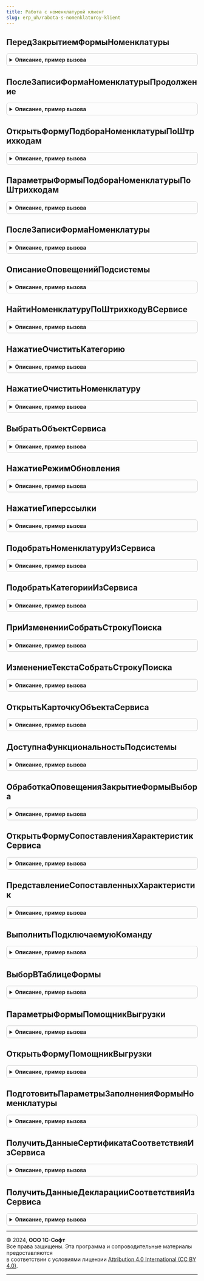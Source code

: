 ```yaml
---
title: Работа с номенклатурой клиент
slug: erp_uh/rabota-s-nomenklaturoy-klient
---
```



## ПередЗакрытиемФормыНоменклатуры
<details style="margin: 1em 0; padding: 0.5em; border: 1px solid #ccc; border-radius: 6px;">

<summary style="font-weight: bold; cursor: pointer;">Описание, пример вызова</summary>

```bsl

// Процедура, вызываемая перед закрытием формы номенклатуры, для установки значений технических реквизитов.
//
// Параметры:
//  Форма				 - ФормаКлиентскогоПриложения - форма номенклатуры.
//  Отказ				 - Булево - признак отказа.
//  ЗавершениеРаботы	 - Булево - признак завершения работы.
//  ТекстПредупреждения	 - Строка - текст предупреждения.
//  СтандартнаяОбработка - Булево - признак стандартной обработки закрытия.
//
Процедура ПередЗакрытиемФормыНоменклатуры(Форма, Экспорт
```

Пример вызова
```bsl
РаботаСНоменклатуройКлиент.ПередЗакрытиемФормыНоменклатуры(Форма, );
```
</details>

## ПослеЗаписиФормаНоменклатурыПродолжение
<details style="margin: 1em 0; padding: 0.5em; border: 1px solid #ccc; border-radius: 6px;">

<summary style="font-weight: bold; cursor: pointer;">Описание, пример вызова</summary>

```bsl

// Процедура вызывается после записи номенклатуры. Запускает длительную операцию для загрузки характеристик номенклатуры.
//
// Параметры:
//  Форма	 - ФормаКлиентскогоПриложения - форма номенклатуры.
//
Процедура ПослеЗаписиФормаНоменклатурыПродолжение(Форма) Экспорт
```

Пример вызова
```bsl
РаботаСНоменклатуройКлиент.ПослеЗаписиФормаНоменклатурыПродолжение(Форма) 
```
</details>

## ОткрытьФормуПодбораНоменклатурыПоШтрихкодам
<details style="margin: 1em 0; padding: 0.5em; border: 1px solid #ccc; border-radius: 6px;">

<summary style="font-weight: bold; cursor: pointer;">Описание, пример вызова</summary>

```bsl

// Открытие формы подбора по штрихкодам.
//
// Параметры:
//  ПараметрыФормы		 - Структура -          параметры формы. см. ПараметрыФормыПодбораНоменклатурыПоШтрихкодам.
//  Владелец			 - ФормаКлиентскогоПриложения -   владелец формы.
//  ОповещениеОЗакрытии	 - ОписаниеОповещения - описание оповещения о закрытии.
//
Процедура ОткрытьФормуПодбораНоменклатурыПоШтрихкодам(ПараметрыФормы, Экспорт
```

Пример вызова
```bsl
РаботаСНоменклатуройКлиент.ОткрытьФормуПодбораНоменклатурыПоШтрихкодам(ПараметрыФормы, );
```
</details>

## ПараметрыФормыПодбораНоменклатурыПоШтрихкодам
<details style="margin: 1em 0; padding: 0.5em; border: 1px solid #ccc; border-radius: 6px;">

<summary style="font-weight: bold; cursor: pointer;">Описание, пример вызова</summary>

```bsl

// Функция - Параметры формы подбора номенклатуры по штрихкодам
//
// Возвращаемое значение:
//  Структура -
//   Ключи:
//    * НеизвестныеШтрихкоды                - Массив - массив структур с ключами: Штрихкод (Строка), Количество (Число).
//    * ДействияСНеизвестнымиШтрихкодами    - Строка - описание действие, которое необходимо выполнить с неизвестными штрихкодами.
//                                                     Возможные значения: "ЗарегистрироватьПеренестиВДокумент", "ТолькоЗарегистрировать".
//
Функция ПараметрыФормыПодбораНоменклатурыПоШтрихкодам() Экспорт
```

Пример вызова
```bsl
Результат = РаботаСНоменклатуройКлиент.ПараметрыФормыПодбораНоменклатурыПоШтрихкодам() 
```
</details>

## ПослеЗаписиФормаНоменклатуры
<details style="margin: 1em 0; padding: 0.5em; border: 1px solid #ccc; border-radius: 6px;">

<summary style="font-weight: bold; cursor: pointer;">Описание, пример вызова</summary>

```bsl

// После записи формы номенклатуры.
//
// Параметры:
//  Форма	 - ФормаКлиентскогоПриложения - форма номенклатуры.
//
Процедура ПослеЗаписиФормаНоменклатуры(Форма) Экспорт
```

Пример вызова
```bsl
РаботаСНоменклатуройКлиент.ПослеЗаписиФормаНоменклатуры(Форма) 
```
</details>

## ОписаниеОповещенийПодсистемы
<details style="margin: 1em 0; padding: 0.5em; border: 1px solid #ccc; border-radius: 6px;">

<summary style="font-weight: bold; cursor: pointer;">Описание, пример вызова</summary>

```bsl

// Описание оповещений подсистемы при различных действиях.
//
// Возвращаемое значение:
//  Структура - структура с именами оповещений.
//
Функция ОписаниеОповещенийПодсистемы() Экспорт
```

Пример вызова
```bsl
Результат = РаботаСНоменклатуройКлиент.ОписаниеОповещенийПодсистемы() 
```
</details>

## НайтиНоменклатуруПоШтрихкодуВСервисе
<details style="margin: 1em 0; padding: 0.5em; border: 1px solid #ccc; border-radius: 6px;">

<summary style="font-weight: bold; cursor: pointer;">Описание, пример вызова</summary>

```bsl

// Поиск номенклатуры в сервисе 1С:Номенклатура по штрихкоду.
//  В случае успеха открывается карточка номенклатуры, из которой можно загрузить номенклатуру
//  в информационную базу.
//
// Параметры:
//  ШтрихКод			 - Строка	 - строка штрихкода.
//  Форма				 - ФормаКлиентскогоПриложения - форма владелец.
//  ОповещениеОЗакрытии	 - ОписаниеОповещения - оповещение о закрытии окна.
//                         При закрытии формы карточки номенклатуры возвращается структура с ключом:
//                         СозданнаяНоменклатура - массив ссылок на созданную номенклатуру.
//
Процедура НайтиНоменклатуруПоШтрихкодуВСервисе(ШтрихКод, Экспорт
```

Пример вызова
```bsl
РаботаСНоменклатуройКлиент.НайтиНоменклатуруПоШтрихкодуВСервисе(ШтрихКод, );
```
</details>

## НажатиеОчиститьКатегорию
<details style="margin: 1em 0; padding: 0.5em; border: 1px solid #ccc; border-radius: 6px;">

<summary style="font-weight: bold; cursor: pointer;">Описание, пример вызова</summary>

```bsl

// Очистка данных объекта сервиса 1С:Номенклатура на форме.
//
// Параметры:
//  Форма - ФормаКлиентскогоПриложения - форма владелец.
//
Процедура НажатиеОчиститьКатегорию(Форма) Экспорт
```

Пример вызова
```bsl
РаботаСНоменклатуройКлиент.НажатиеОчиститьКатегорию(Форма) 
```
</details>

## НажатиеОчиститьНоменклатуру
<details style="margin: 1em 0; padding: 0.5em; border: 1px solid #ccc; border-radius: 6px;">

<summary style="font-weight: bold; cursor: pointer;">Описание, пример вызова</summary>

```bsl

// Очистка данных объекта сервиса 1С:Номенклатура на форме.
//
// Параметры:
//  Форма - ФормаКлиентскогоПриложения - форма владелец.
//
Процедура НажатиеОчиститьНоменклатуру(Форма) Экспорт
```

Пример вызова
```bsl
РаботаСНоменклатуройКлиент.НажатиеОчиститьНоменклатуру(Форма) 
```
</details>

## ВыбратьОбъектСервиса
<details style="margin: 1em 0; padding: 0.5em; border: 1px solid #ccc; border-radius: 6px;">

<summary style="font-weight: bold; cursor: pointer;">Описание, пример вызова</summary>

```bsl

// Открытие окна выбора объекта сервиса.
//
// Параметры:
//  Форма				 - ФормаКлиентскогоПриложения - форма владелец.
//  Элемент				 - ПолеФормы		 - элемент с представлением объекта сервиса.
//  СтандартнаяОбработка - Булево			 - флаг стандартной обработки.
//  ЗаполнятьПриВыборе	 - Булево			 - Истина, если при выборе объекта сервиса будет заполняться объект базы.
//  ОповещениеОЗакрытии	 - ОписаниеОповещения - оповещение о закрытии окна.
//
Процедура ВыбратьОбъектСервиса(Форма, Экспорт
```

Пример вызова
```bsl
РаботаСНоменклатуройКлиент.ВыбратьОбъектСервиса(Форма, );
```
</details>

## НажатиеРежимОбновления
<details style="margin: 1em 0; padding: 0.5em; border: 1px solid #ccc; border-radius: 6px;">

<summary style="font-weight: bold; cursor: pointer;">Описание, пример вызова</summary>

```bsl

// Обработка нажатия кнопки выбора режима обновления объекта базы.
//
// Параметры:
//  Форма							 - ФормаКлиентскогоПриложения - форма владелец.
//  ДанныеИнтерактивногоЗаполнения	 - Строка			 - см. РаботаСНоменклатурой.ПодготовитьДанныеДляИнтерактивногоЗаполнения.
//  ОповещениеОЗакрытии				 - ОписаниеОповещения	 - оповещение о закрытии окна.
//
Процедура НажатиеРежимОбновления(Форма, ДанныеИнтерактивногоЗаполнения, ОповещениеОЗакрытии) Экспорт
```

Пример вызова
```bsl
РаботаСНоменклатуройКлиент.НажатиеРежимОбновления(Форма, ДанныеИнтерактивногоЗаполнения, ОповещениеОЗакрытии) 
```
</details>

## НажатиеГиперссылки
<details style="margin: 1em 0; padding: 0.5em; border: 1px solid #ccc; border-radius: 6px;">

<summary style="font-weight: bold; cursor: pointer;">Описание, пример вызова</summary>

```bsl

// Обработка нажатия встраиваемых гиперссылок.
//
// Параметры:
//  Форма				 - ФормаКлиентскогоПриложения - форма объекта.
//  Элемент				 - Элемент			 - элемент формы.
//  СтандартнаяОбработка - Булево			 - флаг стандартной обработки.
//  ОповещениеОЗакрытии	 - ОписаниеОповещения - оповещение о закрытии окна.
//
Процедура НажатиеГиперссылки(Форма, Элемент, СтандартнаяОбработка, ОповещениеОЗакрытии) Экспорт
```

Пример вызова
```bsl
РаботаСНоменклатуройКлиент.НажатиеГиперссылки(Форма, Элемент, СтандартнаяОбработка, ОповещениеОЗакрытии) 
```
</details>

## ПодобратьНоменклатуруИзСервиса
<details style="margin: 1em 0; padding: 0.5em; border: 1px solid #ccc; border-radius: 6px;">

<summary style="font-weight: bold; cursor: pointer;">Описание, пример вызова</summary>

```bsl

// Открытие формы подбора номенклатуры из сервиса.
//
// Параметры:
//  Форма				 - ФормаКлиентскогоПриложения - владелец формы.
//  Параметры			 - Структура - параметры формы.
//  ОповещениеОЗакрытии	 - ОписаниеОповещения - оповещение о закрытии формы.
//
Процедура ПодобратьНоменклатуруИзСервиса(Форма = Неопределено, Экспорт
```

Пример вызова
```bsl
РаботаСНоменклатуройКлиент.ПодобратьНоменклатуруИзСервиса(Форма, );
```
</details>

## ПодобратьКатегорииИзСервиса
<details style="margin: 1em 0; padding: 0.5em; border: 1px solid #ccc; border-radius: 6px;">

<summary style="font-weight: bold; cursor: pointer;">Описание, пример вызова</summary>

```bsl

// Открытие формы подбора категорий из сервиса.
//
// Параметры:
//  Владелец - ФормаКлиентскогоПриложения - владелец формы.
//
Процедура ПодобратьКатегорииИзСервиса(Владелец = Неопределено) Экспорт
```

Пример вызова
```bsl
РаботаСНоменклатуройКлиент.ПодобратьКатегорииИзСервиса(Владелец);
```
</details>

## ПриИзмененииСобратьСтрокуПоиска
<details style="margin: 1em 0; padding: 0.5em; border: 1px solid #ccc; border-radius: 6px;">

<summary style="font-weight: bold; cursor: pointer;">Описание, пример вызова</summary>

```bsl

// Обработка события ПриИзменении элемента формы, для формирования строки поиска номенклатуры в сервисе.
// Поиск осуществляется для формирования контекстной подсказки в момент заполнения объекта.
//
// Параметры:
//  Форма	 - ФормаКлиентскогоПриложения - форма события.
//  Элемент	 - ПолеФормы - изменяемый элемент формы.
//
Процедура ПриИзмененииСобратьСтрокуПоиска(Форма, Элемент) Экспорт
```

Пример вызова
```bsl
РаботаСНоменклатуройКлиент.ПриИзмененииСобратьСтрокуПоиска(Форма, Элемент) 
```
</details>

## ИзменениеТекстаСобратьСтрокуПоиска
<details style="margin: 1em 0; padding: 0.5em; border: 1px solid #ccc; border-radius: 6px;">

<summary style="font-weight: bold; cursor: pointer;">Описание, пример вызова</summary>

```bsl

// Обработка события ИзменениеТекстаРедактирования элемента формы, для формирования строки поиска номенклатуры в сервисе.
// Поиск осуществляется для формирования контекстной подсказки в момент заполнения объекта.
//
// Параметры:
//  Форма	 - ФормаКлиентскогоПриложения - форма события.
//  Текст	 - Строка - редактируемый текст.
//  Элемент	 - ПолеФормы - изменяемый элемент формы.
//  СтандартнаяОбработка - Булево - флаг стандартной обработки.
//
Процедура ИзменениеТекстаСобратьСтрокуПоиска(Форма, Текст, Элемент, СтандартнаяОбработка) Экспорт
```

Пример вызова
```bsl
РаботаСНоменклатуройКлиент.ИзменениеТекстаСобратьСтрокуПоиска(Форма, Текст, Элемент, СтандартнаяОбработка) 
```
</details>

## ОткрытьКарточкуОбъектаСервиса
<details style="margin: 1em 0; padding: 0.5em; border: 1px solid #ccc; border-radius: 6px;">

<summary style="font-weight: bold; cursor: pointer;">Описание, пример вызова</summary>

```bsl

// Открытие формы представления объекта сервиса.
//
// Параметры:
//  Форма - ФормаКлиентскогоПриложения - форма владелец.
//  Элемент - ПолеФормы - элемент с представлением объекта сервиса.
//  СтандартнаяОбработка - Булево - флаг стандартной обработки.
//
Процедура ОткрытьКарточкуОбъектаСервиса(Форма, Элемент, СтандартнаяОбработка) Экспорт
```

Пример вызова
```bsl
РаботаСНоменклатуройКлиент.ОткрытьКарточкуОбъектаСервиса(Форма, Элемент, СтандартнаяОбработка) 
```
</details>

## ДоступнаФункциональностьПодсистемы
<details style="margin: 1em 0; padding: 0.5em; border: 1px solid #ccc; border-radius: 6px;">

<summary style="font-weight: bold; cursor: pointer;">Описание, пример вызова</summary>

```bsl

// Функция определяет доступность подсистемы.
//
// Возвращаемое значение:
//  Булево - признак доступности подсистемы.
//
Функция ДоступнаФункциональностьПодсистемы() Экспорт
```

Пример вызова
```bsl
Результат = РаботаСНоменклатуройКлиент.ДоступнаФункциональностьПодсистемы() 
```
</details>

## ОбработкаОповещенияЗакрытиеФормыВыбора
<details style="margin: 1em 0; padding: 0.5em; border: 1px solid #ccc; border-radius: 6px;">

<summary style="font-weight: bold; cursor: pointer;">Описание, пример вызова</summary>

```bsl

// Процедура вызывается после выбора 1С:Номенклатуры из прикладных форм, собирает данные с формы объекта информационной базы
//  и передает в форму заполнения.
//
// Параметры:
//  ДанныеВыбора					 - Структура - идентификатор и наименование объекта сервиса.
//  ДополнительныеПараметры			 - Структура - ссылка на заполняемую номенклатуру и его форму.
//  ДанныеИнтерактивногоЗаполнения	 - Строка	 - см. РаботаСНоменклатурой.ПодготовитьДанныеДляИнтерактивногоЗаполнения.
//  ОповещениеОЗакрытии				 - ОписаниеОповещения - описание оповещения о закрытии формы заполнения.
//
Процедура ОбработкаОповещенияЗакрытиеФормыВыбора(ДанныеВыбора, Экспорт
```

Пример вызова
```bsl
РаботаСНоменклатуройКлиент.ОбработкаОповещенияЗакрытиеФормыВыбора(ДанныеВыбора, );
```
</details>

## ОткрытьФормуСопоставленияХарактеристикСервиса
<details style="margin: 1em 0; padding: 0.5em; border: 1px solid #ccc; border-radius: 6px;">

<summary style="font-weight: bold; cursor: pointer;">Описание, пример вызова</summary>

```bsl

// Открытие формы сопоставление характеристик информационной базы с характеристиками сервиса.
//
// Параметры:
//  НоменклатураСсылка   - Ссылка - ссылка на номенклатуру.
//  Владелец			 - ФормаКлиентскогоПриложения - форма владелец формы сопоставления.
//  ОповещениеОЗакрытии	 - ОписаниеОповещения - оповещение о закрытии формы.
//
Процедура ОткрытьФормуСопоставленияХарактеристикСервиса(НоменклатураСсылка, Экспорт
```

Пример вызова
```bsl
РаботаСНоменклатуройКлиент.ОткрытьФормуСопоставленияХарактеристикСервиса(НоменклатураСсылка, );
```
</details>

## ПредставлениеСопоставленныхХарактеристик
<details style="margin: 1em 0; padding: 0.5em; border: 1px solid #ccc; border-radius: 6px;">

<summary style="font-weight: bold; cursor: pointer;">Описание, пример вызова</summary>

```bsl

// Представление сопоставленных характеристик.
//
// Параметры:
//  НоменклатураСсылка	 - Ссылка - ссылка на номенклатуру.
//  ШаблонПредставления	 - Строка - шаблон представления гиперссылки. Шаблон должен включать два маркера подстановки: %1, %2.
//                                  На место маркера %1 будет проставлено количество сопоставленных характеристик,
//                                  на место маркера %2 будет проставлено общее количество характеристик номенклатуры.
//                                  Если шаблон указан не будет, представление имеет вид: Сопоставлено характеристик: %1 из %2.
//
// Возвращаемое значение:
//  Строка - представление гиперссылки.
//
Функция ПредставлениеСопоставленныхХарактеристик(НоменклатураСсылка, ШаблонПредставления = "") Экспорт
```

Пример вызова
```bsl
Результат = РаботаСНоменклатуройКлиент.ПредставлениеСопоставленныхХарактеристик(НоменклатураСсылка, ШаблонПредставления);
```
</details>

## ВыполнитьПодключаемуюКоманду
<details style="margin: 1em 0; padding: 0.5em; border: 1px solid #ccc; border-radius: 6px;">

<summary style="font-weight: bold; cursor: pointer;">Описание, пример вызова</summary>

```bsl

// Обработка встраиваемых команд.
//
// Параметры:
//  Форма	 - ФормаКлиентскогоПриложения - форма, из которой происходит выполнение команды.
//  Команда	 - Команда - выполняемая команда.
//
Процедура ВыполнитьПодключаемуюКоманду(Форма, Команда) Экспорт
```

Пример вызова
```bsl
РаботаСНоменклатуройКлиент.ВыполнитьПодключаемуюКоманду(Форма, Команда) 
```
</details>

## ВыборВТаблицеФормы
<details style="margin: 1em 0; padding: 0.5em; border: 1px solid #ccc; border-radius: 6px;">

<summary style="font-weight: bold; cursor: pointer;">Описание, пример вызова</summary>

```bsl

// Обработка выбора строки таблицы.
//
// Параметры:
//  Форма				 - ФормаКлиентскогоПриложения - форма, из которой происходит выполнение команды.
//  Элемент				 - ТаблицаФормы - таблица формы.
//  ВыбраннаяСтрока		 - Произвольный - значение выбранной строки. Тип значения зависит от типа данных, отображаемых в таблице.
//  Поле				 - ПолеФормы - активное поле (колонка).
//  СтандартнаяОбработка - Булево - признак выполнения стандартной обработки события.
//
Процедура ВыборВТаблицеФормы(Форма, Элемент, ВыбраннаяСтрока, Поле, СтандартнаяОбработка) Экспорт
```

Пример вызова
```bsl
РаботаСНоменклатуройКлиент.ВыборВТаблицеФормы(Форма, Элемент, ВыбраннаяСтрока, Поле, СтандартнаяОбработка) 
```
</details>

## ПараметрыФормыПомощникВыгрузки
<details style="margin: 1em 0; padding: 0.5em; border: 1px solid #ccc; border-radius: 6px;">

<summary style="font-weight: bold; cursor: pointer;">Описание, пример вызова</summary>

```bsl

// Параметры формы помощника выгрузки номенклатуры
//
// Возвращаемое значение:
//  Структура - параметры формы.
//   Ключи:
//    * Организация - ОпределяемыйТип.Организация - организация, для которой требуется получить настройку.
//    * АдресТоваровВХранилище - Строка - адрес во временном хранилище, по адресу размещается ТаблицаЗначений:
//     * Номенклатура - ОпределяемыйТип.НоменклатураРаботаСНоменклатурой - обязательна
//     * Характеристика - ОпределяемыйТип.ХарактеристикаРаботаСНоменклатурой - может отсутствовать, если учет по характеристикам не ведется
//    * ВыгружатьНоменклатуру - Булево - флаг выгрузки в сервис 1С:Номенклатура, по умолчанию Истина.
//    * ВыгружатьВНациональныйКаталог - Булево - флаг выгрузки в Национальный каталог, по умолчанию Истина.
//
Функция ПараметрыФормыПомощникВыгрузки() Экспорт
```

Пример вызова
```bsl
Результат = РаботаСНоменклатуройКлиент.ПараметрыФормыПомощникВыгрузки() 
```
</details>

## ОткрытьФормуПомощникВыгрузки
<details style="margin: 1em 0; padding: 0.5em; border: 1px solid #ccc; border-radius: 6px;">

<summary style="font-weight: bold; cursor: pointer;">Описание, пример вызова</summary>

```bsl

// Открытие формы помощника выгрузки номенклатуры.
//
// Параметры:
//  ПараметрыФормы              - Структура                  - см. ПараметрыФормыПомощникВыгрузки.
//  Владелец                    - ФормаКлиентскогоПриложения - владелец формы.
//  ОписаниеОповещенияОЗакрытии - ОписаниеОповещения         - оповещение о закрытии формы.
//  РежимОткрытияОкна           - РежимОткрытияОкнаФормы - содержит варианте открытия формы клиентского приложения.
//
Процедура ОткрытьФормуПомощникВыгрузки(ПараметрыФормы, Экспорт
```

Пример вызова
```bsl
РаботаСНоменклатуройКлиент.ОткрытьФормуПомощникВыгрузки(ПараметрыФормы, );
```
</details>

## ПодготовитьПараметрыЗаполненияФормыНоменклатуры
<details style="margin: 1em 0; padding: 0.5em; border: 1px solid #ccc; border-radius: 6px;">

<summary style="font-weight: bold; cursor: pointer;">Описание, пример вызова</summary>

```bsl

// Подготовка параметров заполнения формы элемента номенклатуры по данным сервиса.
//
// Параметры:
//  Форма - ФормаКлиентскогоПриложения - форма, из которой происходит выполнение команды.
//  ДанныеОбъекта - Структура:
//   * Идентификатор - Строка - идентификатор номенклатуры в сервисе.
//   * Наименование - Строка - наименование номенклатуры.
//  ОповещениеФормы - ОписаниеОповещения - оповещение, вызываемое после подготовки параметров.
//  ДополнительныеПараметры - Структура:
//   * ВыводитьОкноОжидания - Булево - см. ДлительныеОперацииКлиент.ПараметрыОжидания().ВыводитьОкноОжидания.
//
Процедура ПодготовитьПараметрыЗаполненияФормыНоменклатуры(Форма, ДанныеОбъекта, ОповещениеФормы, Экспорт
```

Пример вызова
```bsl
РаботаСНоменклатуройКлиент.ПодготовитьПараметрыЗаполненияФормыНоменклатуры(Форма, ДанныеОбъекта, ОповещениеФормы, );
```
</details>

## ПолучитьДанныеСертификатаСоответствияИзСервиса
<details style="margin: 1em 0; padding: 0.5em; border: 1px solid #ccc; border-radius: 6px;">

<summary style="font-weight: bold; cursor: pointer;">Описание, пример вызова</summary>

```bsl

// Получает данные сертификата соответствия
//
// Параметры:
//  Номер - Строка - номер сертификата, длина строки до 50 символов
//  ДатаРегистрации - Дата - дата регистрации сертификата.
//  ДатаОкончанияДействия - Неопределено, Дата - дата окончания действия сертификата.
//   Если сертификат бессрочный, передавать значение Неопределено.
//  ФормаВладелец - ФормаКлиентскогоПриложения - форма, из которой выполняется вызов метода
//  ОповещениеФормы - ОписаниеОповещения - в качестве результата в оповещение передается
//   см. РаботаСНоменклатурой.ДанныеСертификатаСоответствия
//  ВыводитьОкноОжидания - Булево - одноименный параметр из см. ДлительныеОперацииКлиент.ПараметрыОжидания
//
Процедура ПолучитьДанныеСертификатаСоответствияИзСервиса(Номер, ДатаРегистрации, ДатаОкончанияДействия, ФормаВладелец, Экспорт
```

Пример вызова
```bsl
РаботаСНоменклатуройКлиент.ПолучитьДанныеСертификатаСоответствияИзСервиса(Номер, ДатаРегистрации, ДатаОкончанияДействия, ФормаВладелец, );
```
</details>

## ПолучитьДанныеДекларацииСоответствияИзСервиса
<details style="margin: 1em 0; padding: 0.5em; border: 1px solid #ccc; border-radius: 6px;">

<summary style="font-weight: bold; cursor: pointer;">Описание, пример вызова</summary>

```bsl

// Получает данные декларации соответствия
//
// Параметры:
//  Номер - Строка - номер декларации, длина строки до 50 символов
//  ДатаРегистрации - Дата - дата регистрации декларации.
//  ДатаОкончанияДействия - Неопределено, Дата - дата окончания действия декларации.
//   Если декларация бессрочная, передавать значение Неопределено.
//  ФормаВладелец - ФормаКлиентскогоПриложения - форма, из которой выполняется вызов метода
//  ОповещениеФормы - ОписаниеОповещения - в качестве результата в оповещение передается
//   см. РаботаСНоменклатурой.ДанныеДекларацииСоответствия
//  ВыводитьОкноОжидания - Булево - одноименный параметр из см. ДлительныеОперацииКлиент.ПараметрыОжидания
//
Процедура ПолучитьДанныеДекларацииСоответствияИзСервиса(Номер, ДатаРегистрации, ДатаОкончанияДействия, ФормаВладелец, Экспорт
```

Пример вызова
```bsl
РаботаСНоменклатуройКлиент.ПолучитьДанныеДекларацииСоответствияИзСервиса(Номер, ДатаРегистрации, ДатаОкончанияДействия, ФормаВладелец, );
```
</details>

---

© 2024, **ООО 1С-Софт**  
Все права защищены. Эта программа и сопроводительные материалы предоставляются  
в соответствии с условиями лицензии [Attribution 4.0 International (CC BY 4.0)](https://creativecommons.org/licenses/by/4.0/legalcode).

---
